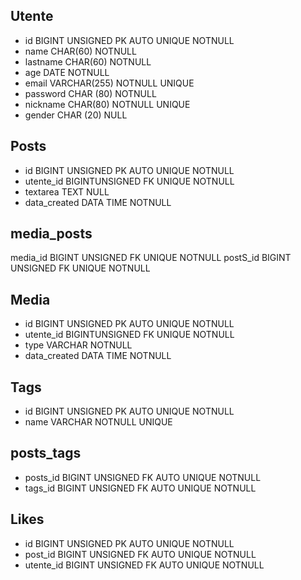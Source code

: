 

## Utente
- id BIGINT UNSIGNED PK AUTO UNIQUE NOTNULL
- name CHAR(60) NOTNULL
- lastname CHAR(60) NOTNULL
- age DATE NOTNULL
- email VARCHAR(255) NOTNULL UNIQUE
- password CHAR (80) NOTNULL
- nickname CHAR(80) NOTNULL UNIQUE 
- gender CHAR (20) NULL

## Posts
- id BIGINT UNSIGNED PK AUTO UNIQUE NOTNULL
- utente_id BIGINTUNSIGNED FK UNIQUE NOTNULL
- textarea TEXT NULL
- data_created DATA TIME NOTNULL

## media_posts

media_id BIGINT UNSIGNED FK UNIQUE NOTNULL
postS_id BIGINT UNSIGNED FK UNIQUE NOTNULL

## Media
- id BIGINT UNSIGNED PK AUTO UNIQUE NOTNULL
- utente_id BIGINTUNSIGNED FK UNIQUE NOTNULL
- type VARCHAR NOTNULL
- data_created DATA TIME NOTNULL

## Tags 
- id BIGINT UNSIGNED PK AUTO UNIQUE NOTNULL
- name VARCHAR NOTNULL UNIQUE

## posts_tags
- posts_id BIGINT UNSIGNED FK AUTO UNIQUE NOTNULL
- tags_id BIGINT UNSIGNED FK AUTO UNIQUE NOTNULL

## Likes
- id BIGINT UNSIGNED PK AUTO UNIQUE NOTNULL
- post_id BIGINT UNSIGNED FK AUTO UNIQUE NOTNULL
- utente_id BIGINT UNSIGNED FK AUTO UNIQUE NOTNULL